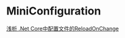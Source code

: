 # MiniConfiguration

[浅析 .Net Core中配置文件的ReloadOnChange](https://github.com/liuzhenyulive/MiniConfiguration/blob/master/Doc/ReloadOnChange.md)
